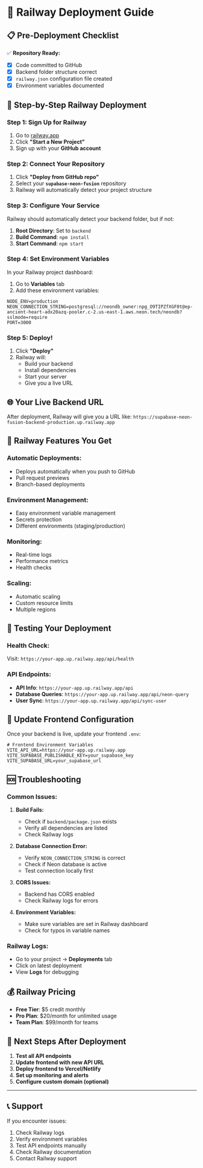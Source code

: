 # 🚀 Railway Deployment Guide

## 📋 Pre-Deployment Checklist

✅ **Repository Ready:**
- [x] Code committed to GitHub
- [x] Backend folder structure correct
- [x] `railway.json` configuration file created
- [x] Environment variables documented

## 🚀 **Step-by-Step Railway Deployment**

### **Step 1: Sign Up for Railway**
1. Go to [railway.app](https://railway.app)
2. Click **"Start a New Project"**
3. Sign up with your **GitHub account**

### **Step 2: Connect Your Repository**
1. Click **"Deploy from GitHub repo"**
2. Select your **`supabase-neon-fusion`** repository
3. Railway will automatically detect your project structure

### **Step 3: Configure Your Service**
Railway should automatically detect your backend folder, but if not:

1. **Root Directory**: Set to `backend`
2. **Build Command**: `npm install`
3. **Start Command**: `npm start`

### **Step 4: Set Environment Variables**
In your Railway project dashboard:

1. Go to **Variables** tab
2. Add these environment variables:

```
NODE_ENV=production
NEON_CONNECTION_STRING=postgresql://neondb_owner:npg_O9TIPZfXGF0t@ep-ancient-heart-adx20azq-pooler.c-2.us-east-1.aws.neon.tech/neondb?sslmode=require
PORT=3000
```

### **Step 5: Deploy!**
1. Click **"Deploy"**
2. Railway will:
   - Build your backend
   - Install dependencies
   - Start your server
   - Give you a live URL

## 🌐 **Your Live Backend URL**

After deployment, Railway will give you a URL like:
`https://supabase-neon-fusion-backend-production.up.railway.app`

## 🔧 **Railway Features You Get**

### **Automatic Deployments:**
- Deploys automatically when you push to GitHub
- Pull request previews
- Branch-based deployments

### **Environment Management:**
- Easy environment variable management
- Secrets protection
- Different environments (staging/production)

### **Monitoring:**
- Real-time logs
- Performance metrics
- Health checks

### **Scaling:**
- Automatic scaling
- Custom resource limits
- Multiple regions

## 🧪 **Testing Your Deployment**

### **Health Check:**
Visit: `https://your-app.up.railway.app/api/health`

### **API Endpoints:**
- **API Info**: `https://your-app.up.railway.app/api`
- **Database Queries**: `https://your-app.up.railway.app/api/neon-query`
- **User Sync**: `https://your-app.up.railway.app/api/sync-user`

## 🔄 **Update Frontend Configuration**

Once your backend is live, update your frontend `.env`:

```env
# Frontend Environment Variables
VITE_API_URL=https://your-app.up.railway.app
VITE_SUPABASE_PUBLISHABLE_KEY=your_supabase_key
VITE_SUPABASE_URL=your_supabase_url
```

## 🆘 **Troubleshooting**

### **Common Issues:**

1. **Build Fails:**
   - Check if `backend/package.json` exists
   - Verify all dependencies are listed
   - Check Railway logs

2. **Database Connection Error:**
   - Verify `NEON_CONNECTION_STRING` is correct
   - Check if Neon database is active
   - Test connection locally first

3. **CORS Issues:**
   - Backend has CORS enabled
   - Check Railway logs for errors

4. **Environment Variables:**
   - Make sure variables are set in Railway dashboard
   - Check for typos in variable names

### **Railway Logs:**
- Go to your project → **Deployments** tab
- Click on latest deployment
- View **Logs** for debugging

## 💰 **Railway Pricing**

- **Free Tier**: $5 credit monthly
- **Pro Plan**: $20/month for unlimited usage
- **Team Plan**: $99/month for teams

## 🎯 **Next Steps After Deployment**

1. **Test all API endpoints**
2. **Update frontend with new API URL**
3. **Deploy frontend to Vercel/Netlify**
4. **Set up monitoring and alerts**
5. **Configure custom domain (optional)**

---

## 📞 **Support**

If you encounter issues:
1. Check Railway logs
2. Verify environment variables
3. Test API endpoints manually
4. Check Railway documentation
5. Contact Railway support
